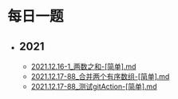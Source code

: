 # 每日一题

- ## **2021**
   - [2021.12.16-1_两数之和-[简单].md](/home/runner/work/a-daily-exercise/a-daily-exercise/algorithm/2021.12.16-1_两数之和-[简单].md)
   - [2021.12.17-88_合并两个有序数组-[简单].md](/home/runner/work/a-daily-exercise/a-daily-exercise/algorithm/2021.12.17-88_合并两个有序数组-[简单].md)
   - [2021.12.17-88_测试gitAction-[简单].md](/home/runner/work/a-daily-exercise/a-daily-exercise/algorithm/2021.12.17-88_测试gitAction-[简单].md)

